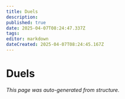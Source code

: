 ```yaml
---
title: Duels
description: 
published: true
date: 2025-04-07T08:24:47.337Z
tags: 
editor: markdown
dateCreated: 2025-04-07T08:24:45.167Z
---
```


# Duels

*This page was auto-generated from structure.*